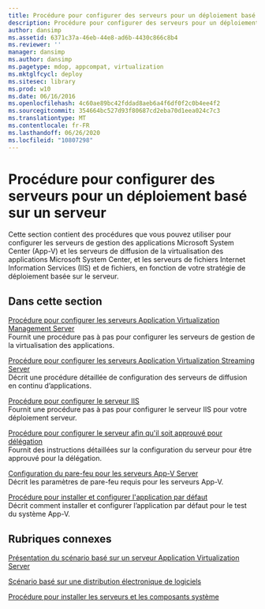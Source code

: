 ```yaml
---
title: Procédure pour configurer des serveurs pour un déploiement basé sur un serveur
description: Procédure pour configurer des serveurs pour un déploiement basé sur un serveur
author: dansimp
ms.assetid: 6371c37a-46eb-44e8-ad6b-4430c866c8b4
ms.reviewer: ''
manager: dansimp
ms.author: dansimp
ms.pagetype: mdop, appcompat, virtualization
ms.mktglfcycl: deploy
ms.sitesec: library
ms.prod: w10
ms.date: 06/16/2016
ms.openlocfilehash: 4c60ae89bc42fddad8aeb6a4f6df0f2c0b4ee4f2
ms.sourcegitcommit: 354664bc527d93f80687cd2eba70d1eea024c7c3
ms.translationtype: MT
ms.contentlocale: fr-FR
ms.lasthandoff: 06/26/2020
ms.locfileid: "10807298"
---
```

# Procédure pour configurer des serveurs pour un déploiement basé sur un serveur


Cette section contient des procédures que vous pouvez utiliser pour configurer les serveurs de gestion des applications Microsoft System Center (App-V) et les serveurs de diffusion de la virtualisation des applications Microsoft System Center, et les serveurs de fichiers Internet Information Services (IIS) et de fichiers, en fonction de votre stratégie de déploiement basée sur le serveur.

## Dans cette section


<a href="" id="how-to-configure-the-application-virtualization-management-servers"></a>[Procédure pour configurer les serveurs Application Virtualization Management Server](how-to-configure-the-application-virtualization-management-servers.md)  
Fournit une procédure pas à pas pour configurer les serveurs de gestion de la virtualisation des applications.

<a href="" id="how-to-configure-the-application-virtualization-streaming-servers"></a>[Procédure pour configurer les serveurs Application Virtualization Streaming Server](how-to-configure-the-application-virtualization-streaming-servers.md)  
Décrit une procédure détaillée de configuration des serveurs de diffusion en continu d’applications.

<a href="" id="how-to-configure-the-server-for-iis"></a>[Procédure pour configurer le serveur IIS](how-to-configure-the-server-for-iis.md)  
Fournit une procédure pas à pas pour configurer le serveur IIS pour votre déploiement serveur.

<a href="" id="how-to-configure-the-server-to-be-trusted-for-delegation"></a>[Procédure pour configurer le serveur afin qu'il soit approuvé pour délégation](how-to-configure-the-server-to-be-trusted-for-delegation.md)  
Fournit des instructions détaillées sur la configuration du serveur pour être approuvé pour la délégation.

<a href="" id="configuring-the-firewall-for-the-app-v-servers"></a>[Configuration du pare-feu pour les serveurs App-V Server](configuring-the-firewall-for-the-app-v-servers.md)  
Décrit les paramètres de pare-feu requis pour les serveurs App-V.

<a href="" id="how-to-install-and-configure-the-default-application"></a>[Procédure pour installer et configurer l'application par défaut](how-to-install-and-configure-the-default-application.md)  
Décrit comment installer et configurer l’application par défaut pour le test du système App-V.

## Rubriques connexes


[Présentation du scénario basé sur un serveur Application Virtualization Server](application-virtualization-server-based-scenario-overview.md)

[Scénario basé sur une distribution électronique de logiciels](electronic-software-distribution-based-scenario.md)

[Procédure pour installer les serveurs et les composants système](how-to-install-the-servers-and-system-components.md)

 

 





